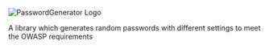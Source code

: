 ![PasswordGenerator Logo](http://www.codeshare.co.uk/media/1133/codeshare-logo-black.png "PasswordGenerator Logo")

A library which generates random passwords with different settings to meet the OWASP requirements